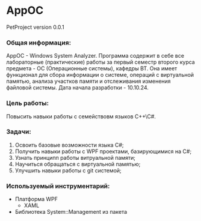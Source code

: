 # AppOC
PetProject version 0.0.1

### Общая информация:
AppOC - Windows System Analyzer.
Программа содержит в себе все лабораторные (практические) работы за первый семестр второго курса предмета - ОС (Операционные системы), кафедры ВТ. 
Она имеет функционал для сбора информации о системе, операций с виртуальной памятью, анализа участков памяти и отслеживания изменения файловой системы. 
Дата начала разработки - 10.10.24. 

### Цель работы:
Повысить навыки работы с семействовм языков C++\C#.

### Задачи:
1. Освоить базовые возможности языка C#;
2. Получить навыки работы с WPF проектами, базирующимися на C#;
3. Узнать принципп работы витруальной памяти;
4. Научиться обращаться с виртуальной памятью;
5. Улучшить навыки работы с git системой;

### Используемый инструментарий:
- Платформа WPF
  - XAML    
- Библиотека System::Management из пакета  

